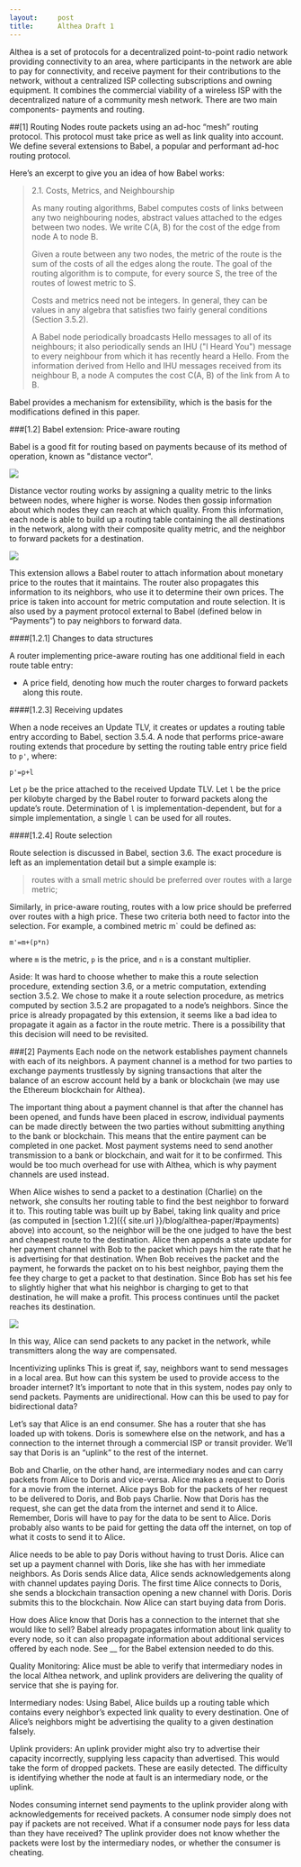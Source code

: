 ```yaml
---
layout:     post
title:      Althea Draft 1
---
```


Althea is a set of protocols for a decentralized point-to-point radio network providing connectivity to an area, where participants in the network are able to pay for connectivity, and receive payment for their contributions to the network, without a centralized ISP collecting subscriptions and owning equipment. It combines the commercial viability of a wireless ISP with the decentralized nature of a community mesh network. There are two main components- payments and routing.

##[1] Routing
Nodes route packets using an ad-hoc “mesh” routing protocol. This protocol must take price as well as link quality into account. We define several extensions to Babel, a popular and performant ad-hoc routing protocol.

Here’s an excerpt to give you an idea of how Babel works:

>2.1. Costs, Metrics, and Neighbourship
>
>As many routing algorithms, Babel computes costs of links between any two neighbouring nodes, abstract values attached to the edges between two nodes. We write C(A, B) for the cost of the edge from node A to node B.
>
>Given a route between any two nodes, the metric of the route is the sum of the costs of all the edges along the route.  The goal of the  routing algorithm is to compute, for every source S, the tree of the routes of lowest metric to S.
>
>Costs and metrics need not be integers.  In general, they can be values in any algebra that satisfies two fairly general conditions (Section 3.5.2).
>
>A Babel node periodically broadcasts Hello messages to all of its neighbours; it also periodically sends an IHU ("I Heard You") message to every neighbour from which it has recently heard a Hello.  From the information derived from Hello and IHU messages received from its neighbour B, a node A computes the cost C(A, B) of the link from A to B.

Babel provides a mechanism for extensibility, which is the basis for the modifications defined in this paper.

###[1.2] Babel extension: Price-aware routing

Babel is a good fit for routing based on payments because of its method of operation, known as "distance vector". 

![](http://localhost:4000/images/pir1.png)

Distance vector routing works by assigning a quality metric to the links between nodes, where higher is worse. Nodes then gossip information about which nodes they can reach at which quality. From this information, each node is able to build up a routing table containing the all destinations in the network, along with their composite quality metric, and the neighbor to forward packets for a destination.

![](http://localhost:4000/images/pir2.png)

This extension allows a Babel router to attach information about monetary price to the routes that it maintains. The router also propagates this information to its neighbors, who use it to determine their own prices. The price is taken into account for metric computation and route selection. It is also used by a payment protocol external to Babel (defined below in “Payments”) to pay neighbors to forward data.

####[1.2.1] Changes to data structures

A router implementing price-aware routing has one additional field in each route table entry:

- A price field, denoting how much the router charges to forward packets along this route. 

####[1.2.3] Receiving updates

When a node receives an Update TLV, it creates or updates a routing table entry according to Babel, section 3.5.4.  A node that performs price-aware routing extends that procedure by setting the routing table entry price field to `p'`, where: 

    p'=p+l

Let `p` be the price attached to the received Update TLV. Let `l` be the price per kilobyte charged by the Babel router to forward packets along the update’s route. Determination of `l` is implementation-dependent, but for a simple implementation, a single `l` can be used for all routes.

####[1.2.4] Route selection

Route selection is discussed in Babel, section 3.6. The exact procedure is left as an implementation detail but a simple example is:

>routes with a small metric should be preferred over routes with a   large metric;

Similarly, in price-aware routing, routes with a low price should be preferred over routes with a high price. These two criteria both need to factor into the selection. For example, a combined metric m` could be defined as:

    m'=m+(p*n)

where `m` is the metric, `p` is the price, and `n` is a constant multiplier.

Aside: It was hard to choose whether to make this a route selection procedure, extending section 3.6, or a metric computation, extending section 3.5.2. We chose to make it a route selection procedure, as metrics computed by section 3.5.2 are propagated to a node’s neighbors. Since the price is already propagated by this extension, it seems like a bad idea to propagate it again as a factor in the route metric. There is a possibility that this decision will need to be revisited.

###[2] Payments
Each node on the network establishes payment channels with each of its neighbors. A payment channel is a method for two parties to exchange payments trustlessly by signing transactions that alter the balance of an escrow account held by a bank or blockchain (we may use the Ethereum blockchain for Althea).

The important thing about a payment channel is that after the channel has been opened, and funds have been placed in escrow, individual payments can be made directly between the two parties without submitting anything to the bank or blockchain. This means that the entire payment can be completed in one packet. Most payment systems need to send another transmission to a bank or blockchain, and wait for it to be confirmed. This would be too much overhead for use with Althea, which is why payment channels are used instead.

When Alice wishes to send a packet to a destination (Charlie) on the network, she consults her routing table to find the best neighbor to forward it to. This routing table was built up by Babel, taking link quality and price (as computed in [section 1.2]({{ site.url }}/blog/althea-paper/#payments) above) into account, so the neighbor will be the one judged to have the best and cheapest route to the destination. Alice then appends a state update for her payment channel with Bob to the packet which pays him the rate that he is advertising for that destination. When Bob receives the packet and the payment, he forwards the packet on to his best neighbor, paying them the fee they charge to get a packet to that destination. Since Bob has set his fee to slightly higher that what his neighbor is charging to get to that destination, he will make a profit. This process continues until the packet reaches its destination.

![](http://localhost:4000/images/payment-flow.png)

In this way, Alice can send packets to any packet in the network, while transmitters along the way are compensated.

Incentivizing uplinks
This is great if, say, neighbors want to send messages in a local area. But how can this system be used to provide access to the broader internet? It’s important to note that in this system, nodes pay only to send packets. Payments are unidirectional. How can this be used to pay for bidirectional data?

Let’s say that Alice is an end consumer. She has a router that she has loaded up with tokens. Doris is somewhere else on the network, and has a connection to the internet through a commercial ISP or transit provider. We’ll say that Doris is an “uplink” to the rest of the internet.

Bob and Charlie, on the other hand, are intermediary nodes and can carry packets from Alice to Doris and vice-versa. Alice makes a request to Doris for a movie from the internet. Alice pays Bob for the packets of her request to be delivered to Doris, and Bob pays Charlie. Now that Doris has the request, she can get the data from the internet and send it to Alice. Remember, Doris will have to pay for the data to be sent to Alice. Doris probably also wants to be paid for getting the data off the internet, on top of what it costs to send it to Alice.

Alice needs to be able to pay Doris without having to trust Doris. Alice can set up a payment channel with Doris, like she has with her immediate neighbors. As Doris sends Alice data, Alice sends acknowledgements along with channel updates paying Doris. The first time Alice connects to Doris, she sends a blockchain transaction opening a new channel with Doris. Doris submits this to the blockchain. Now Alice can start buying data from Doris.

How does Alice know that Doris has a connection to the internet that she would like to sell? Babel already propagates information about link quality to every node, so it can also propagate information about additional services offered by each node. See __ for the Babel extension needed to do this.

Quality Monitoring:
Alice must be able to verify that intermediary nodes in the local Althea network, and uplink providers are delivering the quality of service that she is paying for.

Intermediary nodes:
Using Babel, Alice builds up a routing table which contains every neighbor’s expected link quality to every destination. One of Alice’s neighbors might be advertising the quality to a given destination falsely.

Uplink providers:
An uplink provider might also try to advertise their capacity incorrectly, supplying less capacity than advertised. This would take the form of dropped packets. These are easily detected. The difficulty is identifying whether the node at fault is an intermediary node, or the uplink.

Nodes consuming internet send payments to the uplink provider along with acknowledgements for received packets. A consumer node simply does not pay if packets are not received. What if a consumer node pays for less data than they have received? The uplink provider does not know whether the packets were lost by the intermediary nodes, or whether the consumer is cheating.